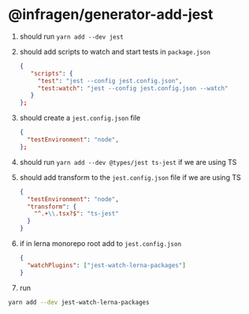 # @infragen/generator-add-jest

1. should run `yarn add --dev jest`
2. should add scripts to watch and start tests in `package.json`

   ```json
   {
      "scripts": {
        "test": "jest --config jest.config.json",
        "test:watch": "jest --config jest.config.json --watch"
      }
   };
   ```

3. should create a `jest.config.json` file

   ```json
   {
     "testEnvironment": "node",
   };
   ```

4. should run `yarn add --dev @types/jest ts-jest` if we are using TS
5. should add transform to the `jest.config.json` file if we are using TS

   ```json
   {
     "testEnvironment": "node",
     "transform": {
       "^.+\\.tsx?$": "ts-jest"
     }
   }
   ```

6. if in lerna monorepo root add to `jest.config.json`

   ```json
   {
     "watchPlugins": ["jest-watch-lerna-packages"]
   }
   ```

7. run

```bash
yarn add --dev jest-watch-lerna-packages
```
